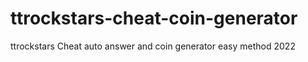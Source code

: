 # ttrockstars-cheat-coin-generator
ttrockstars Cheat auto answer and coin generator easy method 2022
